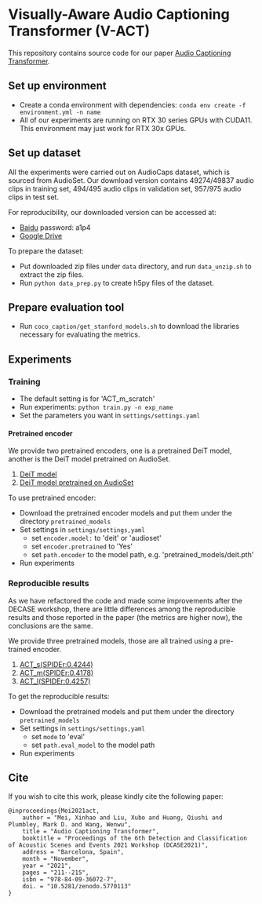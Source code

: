 # Visually-Aware Audio Captioning Transformer (V-ACT)
This repository contains source code for our paper [Audio Captioning Transformer](https://dcase.community/documents/workshop2021/proceedings/DCASE2021Workshop_Mei_68.pdf).
## Set up environment
* Create a conda environment with dependencies: `conda env create -f environment.yml -n name`
* All of our experiments are running on RTX 30 series GPUs with CUDA11. This environment may just work for RTX 30x GPUs.
## Set up dataset
All the experiments were carried out on AudioCaps dataset, which is sourced from AudioSet.
Our download version contains 49274/49837 audio clips in training set, 494/495 audio clips in validation set, 957/975 audio clips in test set.

For reproducibility, our downloaded version can be accessed at: 
* [Baidu](https://pan.baidu.com/s/1DkGsfQ0aM6lx6Gf6gCyrVw) password: a1p4 
* [Google Drive](https://drive.google.com/drive/folders/1e5v-u7qRtmKAzQVMbBSy7CU-tp1nA0su?usp=sharing)

To prepare the dataset:
* Put downloaded zip files under `data` directory, and run `data_unzip.sh` to extract the zip files.
* Run `python data_prep.py` to create h5py files of the dataset.

## Prepare evaluation tool

* Run `coco_caption/get_stanford_models.sh` to download the libraries necessary for evaluating the metrics.

## Experiments 

### Training

* The default setting is for 'ACT_m_scratch'
* Run experiments: `python train.py -n exp_name`
* Set the parameters you want in `settings/settings.yaml`

#### Pretrained encoder

We provide two pretrained encoders, one is a pretrained DeiT model, another is the DeiT model pretrained on AudioSet.
1. [DeiT model](https://drive.google.com/file/d/1eA3SYO2n9soU5AB6YxMNGDjno5E5AN7Q/view?usp=sharing)
2. [DeiT model pretrained on AudioSet](https://drive.google.com/file/d/1QgQLbeBHwly5UN_V15mSJZ812h6QIgFe/view?usp=sharing)

To use pretrained encoder:
* Download the pretrained encoder models and put them under the directory `pretrained_models`
* Set settings in `settings/settings,yaml`
  * set `encoder.model:` to 'deit' or 'audioset'
  * set `encoder.pretrained` to 'Yes'
  * set `path.encoder` to the model path, e.g. 'pretrained_models/deit.pth'
* Run experiments

### Reproducible results

As we have refactored the code and made some improvements after the DECASE workshop, there are little differences among the reproducible results and those reported in the paper (the metrics are higher now), the conclusions are the same.

We provide three pretrained models, those are all trained using a pre-trained encoder.
1. [ACT_s(SPIDEr:0.4244)](https://drive.google.com/file/d/1c1b1Q6hAprt-CCu4VtMSb4Jqk604-RHi/view?usp=sharing)
2. [ACT_m(SPIDEr:0.4178)](https://drive.google.com/file/d/1nYym4APxEX4aiHINEykUIPyoHvXIjJRF/view?usp=sharing)
3. [ACT_l(SPIDEr:0.4257)](https://drive.google.com/file/d/1fF4_XnheFiz_tPaRVdz4q5eUUi8infg_/view?usp=sharing)

To get the reproducible results:
* Download the pretrained models and put them under the directory `pretrained_models`
* Set settings in `settings/settings,yaml`
  * set `mode` to 'eval'
  * set `path.eval_model` to the model path
* Run experiments


## Cite
If you wish to cite this work, please kindly cite the following paper:
```
@inproceedings{Mei2021act,
    author = "Mei, Xinhao and Liu, Xubo and Huang, Qiushi and Plumbley, Mark D. and Wang, Wenwu",
    title = "Audio Captioning Transformer",
    booktitle = "Proceedings of the 6th Detection and Classification of Acoustic Scenes and Events 2021 Workshop (DCASE2021)",
    address = "Barcelona, Spain",
    month = "November",
    year = "2021",
    pages = "211--215",
    isbn = "978-84-09-36072-7",
    doi. = "10.5281/zenodo.5770113"
}
```